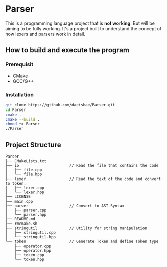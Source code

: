 # Parser
This is a programming language project that is **not working**. But will be aiming to be fully working.
It's a project built to understand the concept of how lexers and parsers work in detail.

## How to build and execute the program
### Prerequisit
- CMake
- GCC/G++

### Installation
```sh
git clone https://github.com/daeisbae/Parser.git
cd Parser
cmake .
cmake --build .
chmod +x Parser
./Parser
```

## Project Structure
```
Parser
├── CMakeLists.txt
├── io                      // Read the file that contains the code
│   ├── file.cpp
│   └── file.hpp
├── lexer                   // Read the text of the code and convert to token.
│   ├── lexer.cpp
│   └── lexer.hpp
├── LICENSE
├── main.cpp
├── parser                  // Convert to AST Syntax
│   ├── parser.cpp
│   └── parser.hpp
├── README.md
├── rmcmake.sh
├── stringutil              // Utility for string manipulation
│   ├── stringutil.cpp
│   └── stringutil.hpp
└── token                   // Generate Token and define Token type
    ├── operator.cpp
    ├── operator.hpp
    ├── token.cpp
    └── token.hpp
```